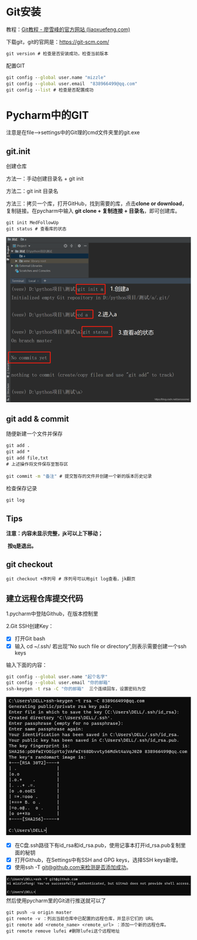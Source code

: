 # Git安装

教程：[Git教程 - 廖雪峰的官方网站 (liaoxuefeng.com)](https://www.liaoxuefeng.com/wiki/896043488029600)

下载git，git的官网是：https://git-scm.com/

```cmd
git version # 检查是否安装成功，检查当前版本
```

配置GIT

```cmd
git config --global user.name "mizzle"
git config --global user.email  "838966499@qq.com"
git config --list # 检查是否配置成功
```

# Pycharm中的GIT

注意是在file——>settings中的Git理的cmd文件夹里的git.exe

## git.init

创建仓库

方法一：手动创建目录名 + git init

方法二：git init 目录名

方法三：拷贝一个库，打开GitHub，找到需要的库，点击**clone or download**，复制链接。在pycharm中输入 **git clone + 复制连接 + 目录名**，即可创建库。

```cmd
git init MedFollowUp
git status # 查看库的状态
```

![输入图片说明](/imgs/2024-02-01/ZEiOl9wRt4brKgpQ.png)

## git add & commit

随便新建一个文件并保存

```cmd
git add .
git add *
git add file,txt
# 上述操作将文件保存至暂存区

git commit -m "备注" # 提交暂存的文件并创建一个新的版本历史记录
```

检查保存记录

```cmd
git log
```

## Tips

**注意：内容未显示完整，jk可以上下移动；**

​     **按q是退出。**

## git checkout

```cmd
git checkout +序列号 # 序列号可以用git log查看，jk翻页

```

## 建立远程仓库提交代码

1.pycharm中登陆Github，在版本控制里

2.Git SSH创建Key：

- [x] 打开Git bash
- [x] 输入 cd ~/.ssh/ 若出现“No such file or directory”,则表示需要创建一个ssh keys

输入下面的内容：

```cmd
git config --global user.name "起个名字"
git config --global user.email "你的邮箱"
ssh-keygen -t rsa -C "你的邮箱"  三个连续回车，设置密码为空
```
![输入图片说明](/imgs/2024-02-01/Rq7mjnLSdiq7CJaY.png)

- [x] 在C盘.ssh路径下有id_rsa和id_rsa.pub，使用记事本打开id_rsa.pub复制里面的秘钥
- [x] 打开Github，在Settings中有SSH and GPG keys，选择SSH keys新增。
- [x] 使用ssh -T git@github.com来检测是否添加成功。

![输入图片说明](/imgs/2024-02-01/quy6z7tqF3TyEPFq.png)
然后使用pycharm里的Git进行推送就可以了
```
git push -u origin master
git remote -v ：列出当前仓库中已配置的远程仓库，并显示它们的 URL
git remote add <remote_name> <remote_url> ：添加一个新的远程仓库。
git remote remove lufei #删除lufei这个远程地址
```

<!--stackedit_data:
eyJoaXN0b3J5IjpbLTIyNDE5Nzk3NywxNjgyNTU1NzkyLDkxNz
M3NzQ2OCwtMjA1ODg4ODUzXX0=
-->